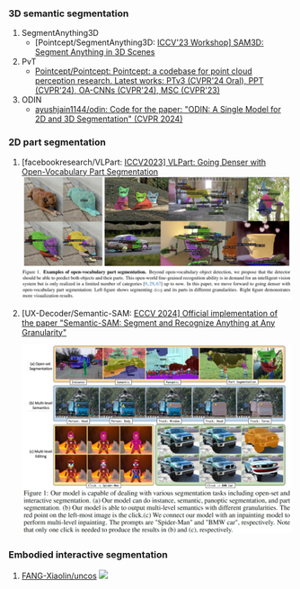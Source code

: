 ### 3D semantic segmentation

1. SegmentAnything3D
   - [Pointcept/SegmentAnything3D: [ICCV'23 Workshop\] SAM3D: Segment Anything in 3D Scenes](https://github.com/Pointcept/SegmentAnything3D)
2. PvT
   - [Pointcept/Pointcept: Pointcept: a codebase for point cloud perception research. Latest works: PTv3 (CVPR'24 Oral), PPT (CVPR'24), OA-CNNs (CVPR'24), MSC (CVPR'23)](https://github.com/Pointcept/Pointcept)
3. ODIN
   - [ayushjain1144/odin: Code for the paper: "ODIN: A Single Model for 2D and 3D Segmentation" (CVPR 2024)](https://github.com/ayushjain1144/odin)



### 2D part segmentation

1. [facebookresearch/VLPart: [ICCV2023\] VLPart: Going Denser with Open-Vocabulary Part Segmentation](https://github.com/facebookresearch/VLPart)
   ![image-20241210170813139](assets\VLPart.png)

2. [UX-Decoder/Semantic-SAM: [ECCV 2024\] Official implementation of the paper "Semantic-SAM: Segment and Recognize Anything at Any Granularity"](https://github.com/UX-Decoder/Semantic-SAM)

   ![image-20241210171245036](assets\Semantic-SAM.png)



### Embodied interactive segmentation

1. [FANG-Xiaolin/uncos](https://github.com/FANG-Xiaolin/uncos)
   ![](assets\uncos.png)